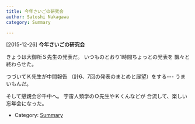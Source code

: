 ```yaml
---
title: 今年さいごの研究会
author: Satoshi Nakagawa
category: Summary

---
```


[2015-12-26] **今年さいごの研究会** 

 きょうは大御所Ｓ先生の発表だ。
いつものとおり1時間ちょっとの発表を
飄々と終わらせた。

 つづいてＫ先生が中間報告
（計6、7回の発表のまとめと展望）をする---
うまいもんだ。

 そして懇親会＠千中へ。
宇宙人類学のＯ先生やＫくんなどが
合流して、楽しい忘年会になった。

- Category: [Summary](https://merapano.github.io/categories.html#Summary)

